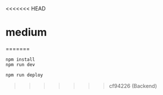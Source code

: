 <<<<<<< HEAD
# medium
=======
```
npm install
npm run dev
```

```
npm run deploy
```
>>>>>>> cf94226 (Backend)
